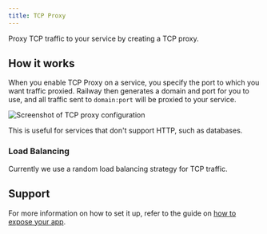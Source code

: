 ```yaml
---
title: TCP Proxy
---
```


Proxy TCP traffic to your service by creating a TCP proxy. 

## How it works

When you enable TCP Proxy on a service, you specify the port to which you want traffic proxied.  Railway then generates a domain and port for you to use, and all traffic sent to `domain:port` will be proxied to your service. 

<Image
src="https://res.cloudinary.com/railway/image/upload/v1694217808/docs/screenshot-2023-09-08-20.02.55_hhxn0a.png"
alt="Screenshot of TCP proxy configuration"
layout="responsive"
width={700} height={225} quality={100} />

This is useful for services that don't support HTTP, such as databases.

### Load Balancing 

Currently we use a random load balancing strategy for TCP traffic.

## Support

For more information on how to set it up, refer to the guide on [how to expose your app](/how-to/exposing-your-app#tcp-proxying).